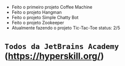 - Feito o primeiro projeto Coffee Machine 
- Feito o projeto Hangman
- Feito o projeto Simple Chatty Bot
- Feito o projeto Zookeeper
- Atualmente fazendo o projeto Tic-Tac-Toe status: 2/5


# `Todos da JetBrains Academy` (https://hyperskill.org/)